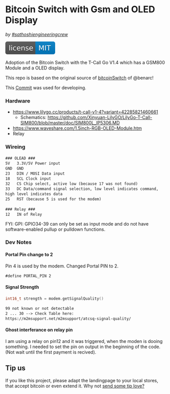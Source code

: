 # Bitcoin Switch with Gsm and OLED Display
_by [#sathoshiengineeringcrew](https://satoshiengineering.com/)_

[![MIT License Badge](docs/img/license-badge.svg)](LICENSE)

Adoption of the Bitcoin Switch with the T-Call Go V1.4 which has a GSM800 Module and a OLED display. 

This repo is based on the original source of [bitcoinSwitch](https://github.com/lnbits/bitcoinswitch) of @benarc!

This [Commit](https://github.com/lnbits/bitcoinswitch/commit/9daee009820ccbdf6b7899ee88477fb181fcf457) was used for developing.

### Hardware

- https://www.lilygo.cc/products/t-call-v1-4?variant=42285821460661
  - Schematics: https://github.com/Xinyuan-LilyGO/LilyGo-T-Call-SIM800/blob/master/doc/SIM800L_IP5306.MD 
- https://www.waveshare.com/1.5inch-RGB-OLED-Module.htm
- Relay

### Wireing
```
### OLEAD ### 
5V   3.3V/5V Power input
GND  GND
23   DIN / MOSI Data input
18   SCL Clock input
32   CS Chip select, active low (because 17 was not found)
33   DC Data/command signal selection, low level indicates command, high level indicates data
25   RST (because 5 is used for the modem)

### Relay ### 
12   IN of Relay
```

FYI: GPI: GPIO34-39 can only be set as input mode and do not have software-enabled pullup or pulldown functions.

### Dev Notes

#### Portal Pin change to 2

Pin 4 is used by the modem. Changed Portal PIN to 2.

```
#define PORTAL_PIN 2
```

#### Signal Strength

```cpp
int16_t strength = modem.getSignalQuality()
```

```
99 not known or not detectable
2 ... 30 --> Check Table here: https://m2msupport.net/m2msupport/atcsq-signal-quality/
```

#### Ghost interferance on relay pin

I am using a relay on pin12 and it was triggered, when the moden is dooing something. I needed to set the pin on output in the beginning of the code. (Not wait until the first payment is recived).

## Tip us

If you like this project, please adapt the landingpage to your local stores, that
accept bitcoin or even extend it. Why not [send some tip love?](https://satoshiengineering.com/tipjar/)
